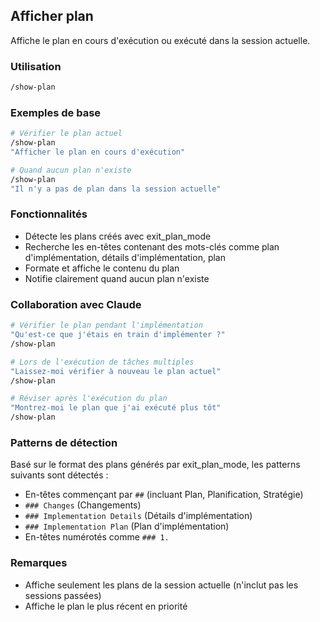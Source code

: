 ## Afficher plan

Affiche le plan en cours d'exécution ou exécuté dans la session actuelle.

### Utilisation

```bash
/show-plan
```

### Exemples de base

```bash
# Vérifier le plan actuel
/show-plan
"Afficher le plan en cours d'exécution"

# Quand aucun plan n'existe
/show-plan
"Il n'y a pas de plan dans la session actuelle"
```

### Fonctionnalités

- Détecte les plans créés avec exit_plan_mode
- Recherche les en-têtes contenant des mots-clés comme plan d'implémentation, détails d'implémentation, plan
- Formate et affiche le contenu du plan
- Notifie clairement quand aucun plan n'existe

### Collaboration avec Claude

```bash
# Vérifier le plan pendant l'implémentation
"Qu'est-ce que j'étais en train d'implémenter ?"
/show-plan

# Lors de l'exécution de tâches multiples
"Laissez-moi vérifier à nouveau le plan actuel"
/show-plan

# Réviser après l'exécution du plan
"Montrez-moi le plan que j'ai exécuté plus tôt"
/show-plan
```

### Patterns de détection

Basé sur le format des plans générés par exit_plan_mode, les patterns suivants sont détectés :

- En-têtes commençant par `##` (incluant Plan, Planification, Stratégie)
- `### Changes` (Changements)
- `### Implementation Details` (Détails d'implémentation)
- `### Implementation Plan` (Plan d'implémentation)
- En-têtes numérotés comme `### 1.`

### Remarques

- Affiche seulement les plans de la session actuelle (n'inclut pas les sessions passées)
- Affiche le plan le plus récent en priorité
